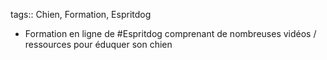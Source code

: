 tags:: Chien, Formation, Espritdog

- Formation en ligne de #Espritdog comprenant de nombreuses vidéos / ressources pour éduquer son chien